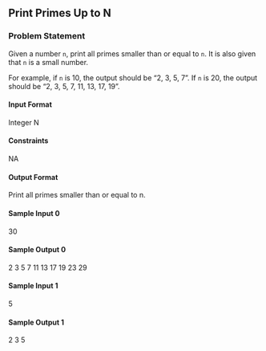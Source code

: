 ## Print Primes Up to N

### Problem Statement

Given a number `n`, print all primes smaller than or equal to `n`. It is also given that `n` is a small number.

For example, if `n` is 10, the output should be “2, 3, 5, 7”. If `n` is 20, the output should be “2, 3, 5, 7, 11, 13, 17, 19”.

#### Input Format

Integer N

#### Constraints

NA

#### Output Format

Print all primes smaller than or equal to n.

#### Sample Input 0
30


#### Sample Output 0
2 3 5 7 11 13 17 19 23 29


#### Sample Input 1
5

#### Sample Output 1
2 3 5
